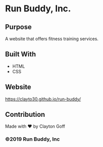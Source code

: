 # Run Buddy, Inc.

## Purpose
A website that offers fitness training services. 

## Built With
* HTML
* CSS

## Website
https://clayto30.github.io/run-buddy/

## Contribution
Made with ❤️ by Clayton Goff

### ©️2019 Run Buddy, Inc 
